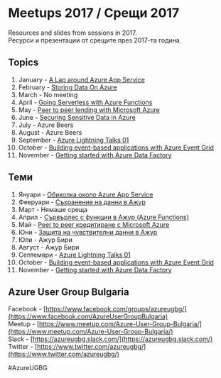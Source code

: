 # Meetups 2017 / Срещи 2017
Resources and slides from sessions in 2017.  
Ресурси и презентации от срещите през 2017-та година.

## Topics

1.  January - [A Lap around Azure App Service](01-January/)
2.  February - [Storing Data On Azure](02-February/)
3.  March - No meeting
4.  April - [Going Serverless with Azure Functions](04-April/)
5.  May - [Peer to peer lending with Microsoft Azure](05-May/)
6.  June - [Securing Sensitive Data in Azure](06-June/)
7.  July - Azure Beers
8.  August - Azure Beers
9.  September - [Azure Lightning Talks 01](09-September/)
10. October - [Building event-based applications with Azure Event Grid](10-October/)
11. November - [Getting started with Azure Data Factory](11-November/)

## Теми

1.  Януари - [Обиколка около Azure App Service](01-January/)
2.  Февруари - [Съхранение на данни в Ажур](02-February/)
3.  Март - Нямаше среща
4.  Април - [Сървърлес с функции в Ажур (Azure Functions)](04-April/)
5.  Май - [Peer to peer кредитиране с Microsoft Azure](05-May/)
6.  Юни - [Защита на чувствителни данни в Ажур](06-June/)
7.  Юли - Ажур Бири
8.  Август - Ажур Бири
9.  Септември - [Azure Lightning Talks 01](09-September/)
10. October - [Building event-based applications with Azure Event Grid](10-October/)
11. November - [Getting started with Azure Data Factory](11-November/)

## Azure User Group Bulgaria

Facebook - [https://www.facebook.com/groups/azureugbg/](https://www.facebook.com/AzureUserGroupBulgaria)  
Meetup - [https://www.meetup.com/Azure-User-Group-Bulgaria/](https://www.meetup.com/Azure-User-Group-Bulgaria/)  
Slack - [https://azureugbg.slack.com/](https://azureugbg.slack.com/)  
Twitter - [https://www.twitter.com/azureugbg/](https://www.twitter.com/azureugbg/)  

#AzureUGBG

